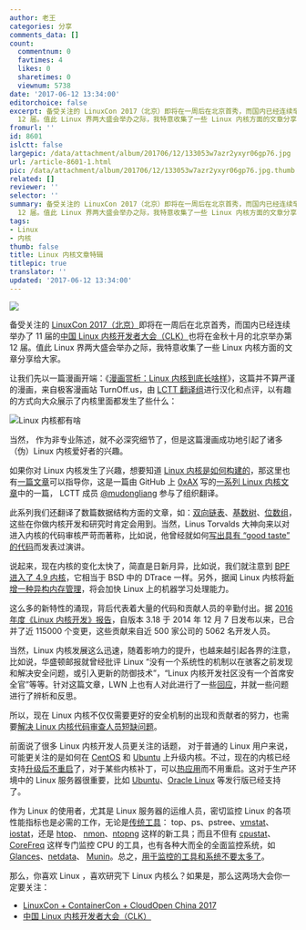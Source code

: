 ```yaml
---
author: 老王
categories: 分享
comments_data: []
count:
  commentnum: 0
  favtimes: 4
  likes: 0
  sharetimes: 0
  viewnum: 5738
date: '2017-06-12 13:34:00'
editorchoice: false
excerpt: 备受关注的 LinuxCon 2017（北京）即将在一周后在北京首秀，而国内已经连续举办了 11 届的中国 Linux 内核开发者大会（CLK）也将在金秋十月的北京举办第
  12 届。值此 Linux 界两大盛会举办之际，我特意收集了一些 Linux 内核方面的文章分享给大家。
fromurl: ''
id: 8601
islctt: false
largepic: /data/attachment/album/201706/12/133053w7azr2yxyr06gp76.jpg
url: /article-8601-1.html
pic: /data/attachment/album/201706/12/133053w7azr2yxyr06gp76.jpg.thumb.jpg
related: []
reviewer: ''
selector: ''
summary: 备受关注的 LinuxCon 2017（北京）即将在一周后在北京首秀，而国内已经连续举办了 11 届的中国 Linux 内核开发者大会（CLK）也将在金秋十月的北京举办第
  12 届。值此 Linux 界两大盛会举办之际，我特意收集了一些 Linux 内核方面的文章分享给大家。
tags:
- Linux
- 内核
thumb: false
title: Linux 内核文章特辑
titlepic: true
translator: ''
updated: '2017-06-12 13:34:00'
---
```


![](/data/attachment/album/201706/12/133053w7azr2yxyr06gp76.jpg)


备受关注的 [LinuxCon 2017（北京）](http://www.bagevent.com/event/561769)即将在一周后在北京首秀，而国内已经连续举办了 11 届的[中国 Linux 内核开发者大会（CLK）](http://www.ckernel.org/)也将在金秋十月的北京举办第 12 届。值此 Linux 界两大盛会举办之际，我特意收集了一些 Linux 内核方面的文章分享给大家。


让我们先以一篇漫画开端：《[漫画赏析：Linux 内核到底长啥样](/article-8290-1.html)》，这篇并不算严谨的漫画，来自极客漫画站 TurnOff.us，由 [LCTT 翻译组](https://linux.cn/lctt/)进行汉化和点评，以有趣的方式向大众展示了内核里面都发生了些什么：


![Linux 内核都有啥](/data/attachment/album/201703/20/172808pim5iueyqwa5egww.jpg)


当然， 作为非专业陈述，就不必深究细节了，但是这篇漫画成功地引起了诸多（伪）Linux 内核爱好者的兴趣。


如果你对 Linux 内核发生了兴趣，想要知道 [Linux 内核是如何构建的](/article-6197-1.html)，那这里也有[一篇文章](/article-6197-1.html)可以指导你，这是一篇由 GitHub 上 [0xAX](https://github.com/0xAX) 写的[一系列 Linux 内核文章](https://github.com/0xAX/linux-insides)中的一篇， LCTT 成员 [@mudongliang](https://github.com/mudongliang) 参与了组织翻译。


此系列我们还翻译了数篇数据结构方面的文章，如：[双向链表](/article-7321-1.html)、[基数树](/article-7353-1.html)、[位数组](/article-7707-1.html)，这些在你做内核开发和研究时肯定会用到。当然，Linus Torvalds 大神向来以对进入内核的代码审核严苛而著称，比如说，他曾经就如何[写出具有 “good taste” 的代码](/article-8498-1.html)而发表过演讲。


说起来，现在内核的变化太快了，简直是日新月异，比如说，我们就注意到 [BPF 进入了 4.9 内核](/article-8038-1.html)，它相当于 BSD 中的 DTrace 一样。另外，据闻 Linux 内核将[新增一种异构内存管理](/article-8593-1.html)，将会加快 Linux 上的机器学习处理能力。


这么多的新特性的涌现，背后代表着大量的代码和贡献人员的辛勤付出。据 [2016 年度《Linux 内核开发》报告](/article-7720-1.html)，自版本 3.18 于 2014 年 12 月 7 日发布以来，已合并了近 115000 个变更，这些贡献来自近 500 家公司的 5062 名开发人员。


当然，Linux 内核发展这么迅速，随着影响力的提升，也越来越引起各界的注意，比如说，华盛顿邮报就曾经批评 Linux “没有一个系统性的机制以在骇客之前发现和解决安全问题，或引入更新的防御技术”，“Linux 内核开发社区没有一个首席安全官”等等。针对这篇文章，LWN 上也有人对此进行了一些[回应](/article-7404-1.html)，并就一些问题进行了辨析和反思。


所以，现在 Linux 内核不仅仅需要更好的安全机制的出现和贡献者的努力，也需要[解决 Linux 内核代码审查人员短缺问题](/article-7905-1.html)。


前面说了很多 Linux 内核开发人员更关注的话题， 对于普通的 Linux 用户来说，可能更关注的是如何在 [CentOS](/article-8310-1.html) 和 [Ubuntu](/article-8284-1.html) 上升级内核。不过，现在的内核已经支持[升级后不重启](/article-4656-1.html)了，对于某些内核补丁，可以[热应用](/article-8005-1.html)而不用重启。这对于生产环境中的 Linux 服务器很重要，比如 [Ubuntu](/article-7888-1.html)、[Oracle Linux](/article-6874-1.html) 等发行版已经支持了。


作为 Linux 的使用者，尤其是 Linux 服务器的运维人员，密切监控 Linux 的各项性能指标也是必需的工作，无论是[传统工具](/article-5898-1.html)： top、ps、pstree、[vmstat](/article-8157-1.html)、[iostat](/article-4024-1.html)，还是 [htop](/article-7004-1.html)、 [nmon](/article-6886-1.html)、[ntopng](/article-5664-1.html) 这样的新工具；而且不但有 [cpustat](/article-8466-1.html)、[CoreFreq](/article-8241-1.html) 这样专门监控 CPU 的工具，也有各种大而全的全面监控系统，如 [Glances](/article-6882-1.html)、[netdata](/article-7576-1.html)、 [Munin](/article-6920-1.html)。总之，[用于监控的工具和系统不要太多了](/article-6987-1.html)。


那么，你喜欢 Linux ，喜欢研究下 Linux 内核么？如果是，那么这两场大会你一定要关注：


* [LinuxCon + ContainerCon + CloudOpen China 2017](http://www.bagevent.com/event/561769)
* [中国 Linux 内核开发者大会（CLK）](http://www.ckernel.org/)